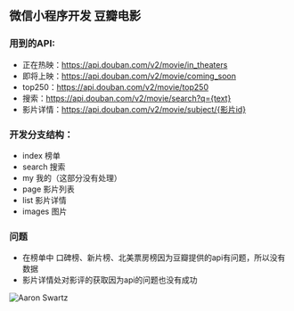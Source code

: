 ## 微信小程序开发  豆瓣电影
### 用到的API:
  * 正在热映：https://api.douban.com/v2/movie/in_theaters 
  * 即将上映：https://api.douban.com/v2/movie/coming_soon
  * top250：https://api.douban.com/v2/movie/top250
  * 搜索：https://api.douban.com/v2/movie/search?q={text}
  * 影片详情：https://api.douban.com/v2/movie/subject/{影片id}
  
### 开发分支结构：
  * index 榜单
  * search 搜索
  * my 我的（这部分没有处理）
  * page 影片列表
  * list 影片详情
  * images 图片
  
### 问题
  * 在榜单中 口碑榜、新片榜、北美票房榜因为豆瓣提供的api有问题，所以没有数据
  * 影片详情处对影评的获取因为api的问题也没有成功
  
![Aaron Swartz](https://github.com/younghz/Markdown/raw/master/Res/Aaron_Swartz.jpg)
  
